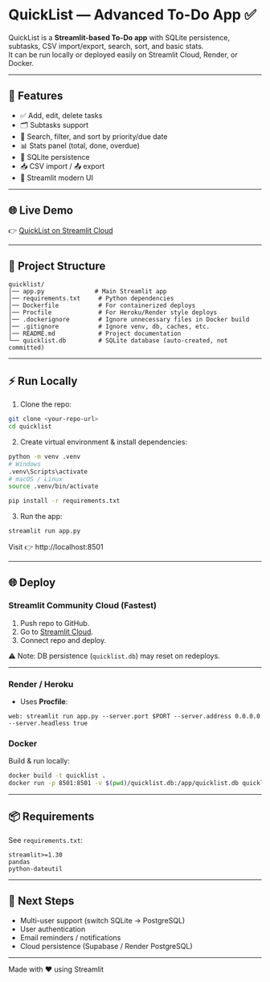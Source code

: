 # QuickList — Advanced To-Do App ✅

QuickList is a **Streamlit-based To-Do app** with SQLite persistence, subtasks, CSV import/export, search, sort, and basic stats.  
It can be run locally or deployed easily on Streamlit Cloud, Render, or Docker.

---

## 🚀 Features
- ✅ Add, edit, delete tasks  
- 🗂️ Subtasks support  
- 🔎 Search, filter, and sort by priority/due date  
- 📊 Stats panel (total, done, overdue)  
- 💾 SQLite persistence  
- 📥 CSV import / 📤 export  
- 🎨 Streamlit modern UI  

---

## 🌐 Live Demo
👉 [QuickList on Streamlit Cloud](https://himanshu-rawat07-quicklist-app-p8ehiw.streamlit.app/)

---

## 📂 Project Structure
```
quicklist/
│── app.py              # Main Streamlit app
│── requirements.txt     # Python dependencies
│── Dockerfile           # For containerized deploys
│── Procfile             # For Heroku/Render style deploys
│── .dockerignore        # Ignore unnecessary files in Docker build
│── .gitignore           # Ignore venv, db, caches, etc.
│── README.md            # Project documentation
└── quicklist.db         # SQLite database (auto-created, not committed)
```

---

## ⚡ Run Locally
1. Clone the repo:
```bash
git clone <your-repo-url>
cd quicklist
```

2. Create virtual environment & install dependencies:
```bash
python -m venv .venv
# Windows
.venv\Scripts\activate
# macOS / Linux
source .venv/bin/activate

pip install -r requirements.txt
```

3. Run the app:
```bash
streamlit run app.py
```

Visit 👉 http://localhost:8501

---

## 🌐 Deploy

### Streamlit Community Cloud (Fastest)
1. Push repo to GitHub.
2. Go to [Streamlit Cloud](https://share.streamlit.io).
3. Connect repo and deploy.

⚠️ Note: DB persistence (`quicklist.db`) may reset on redeploys.

---

### Render / Heroku
- Uses **Procfile**:
```
web: streamlit run app.py --server.port $PORT --server.address 0.0.0.0 --server.headless true
```

### Docker
Build & run locally:
```bash
docker build -t quicklist .
docker run -p 8501:8501 -v $(pwd)/quicklist.db:/app/quicklist.db quicklist
```

---

## 📦 Requirements
See `requirements.txt`:
```
streamlit>=1.30
pandas
python-dateutil
```

---

## 🔮 Next Steps
- Multi-user support (switch SQLite → PostgreSQL)  
- User authentication  
- Email reminders / notifications  
- Cloud persistence (Supabase / Render PostgreSQL)  

---

Made with ❤️ using Streamlit
